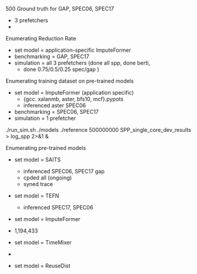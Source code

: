 500 Ground truth for GAP, SPEC06, SPEC17
- 3 prefetchers
-
Enumerating Reduction Rate
- set model = application-specific ImputeFormer
- benchmarking = GAP, SPEC17
- simulation = all 3 prefetchers (done all spp, done berti,
	- done 0.75/0.5/0.25 spec/gap )

Enumerating training dataset on pre-trained models
- set model = ImputeFormer (application specific)
	- {gcc. xalanmb, aster, bfs10, mcf}.pypots
	- inferenced aster SPEC06
- benchmarking = SPEC06, SPEC17
- simulation = 1 prefetcher

./run_sim.sh ./models ./reference 500000000 SPP_single_core_dev_results > log_spp 2>&1 &

Enumerating pre-trained models
- set model = SAITS
	- inferenced SPEC06, SPEC17 gap
	- cpded all (ongoing)
	- syned trace

- set model = TEFN
	- inferenced SPEC17, SPEC06
	
- set model = ImputeFormer 
- 1,194,433
- set model = TimeMixer
- 
- set model = ReuseDist
<!--stackedit_data:
eyJoaXN0b3J5IjpbLTYyODk4NDE3MSwyMTE1MjEwODQ4LDE2OT
Y3MzY5NjgsLTkxNTg1ODAzMSwtNTA3Njg3ODY0LC0xNjI2NDQy
OTU0LC04NDA2NDcwMjcsMTg5NDIwMDUyMSwxNjQxMDI2MjMyLD
E3MTU3NTk0MDksMTk2MzMwOTg2OSwtODI4MzExNTEzLDQ1ODYw
NTUzMyw2NzQ1OTkzOTYsMjM1MjEwMzgxLC01ODgyMzEzNjIsLT
QxNzE0OTAyLDg5MTAzNDU4LDQ0MDkwNTYxOV19
-->